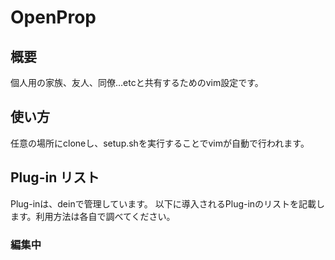 # OpenProp

## 概要

個人用の家族、友人、同僚…etcと共有するためのvim設定です。

## 使い方

任意の場所にcloneし、setup.shを実行することでvimが自動で行われます。

## Plug-in リスト

Plug-inは、deinで管理しています。
以下に導入されるPlug-inのリストを記載します。利用方法は各自で調べてください。

### 編集中
